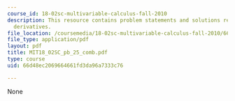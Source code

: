 ```yaml
---
course_id: 18-02sc-multivariable-calculus-fall-2010
description: This resource contains problem statements and solutions related to partial
  derivatives.
file_location: /coursemedia/18-02sc-multivariable-calculus-fall-2010/66d48ec2069664661fd3da96a7333c76_MIT18_02SC_pb_25_comb.pdf
file_type: application/pdf
layout: pdf
title: MIT18_02SC_pb_25_comb.pdf
type: course
uid: 66d48ec2069664661fd3da96a7333c76

---
```

None